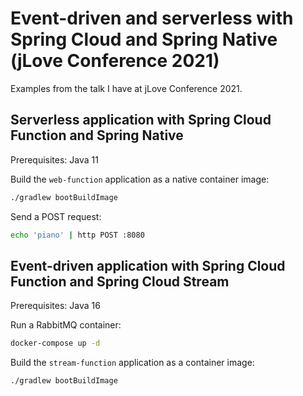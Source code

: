 # Event-driven and serverless with Spring Cloud and Spring Native (jLove Conference 2021)

Examples from the talk I have at jLove Conference 2021.

## Serverless application with Spring Cloud Function and Spring Native

Prerequisites: Java 11

Build the `web-function` application as a native container image:

```bash
./gradlew bootBuildImage
```

Send a POST request:

```bash
echo 'piano' | http POST :8080
```

## Event-driven application with Spring Cloud Function and Spring Cloud Stream

Prerequisites: Java 16

Run a RabbitMQ container:

```bash
docker-compose up -d
```

Build the `stream-function` application as a container image:

```bash
./gradlew bootBuildImage
```
